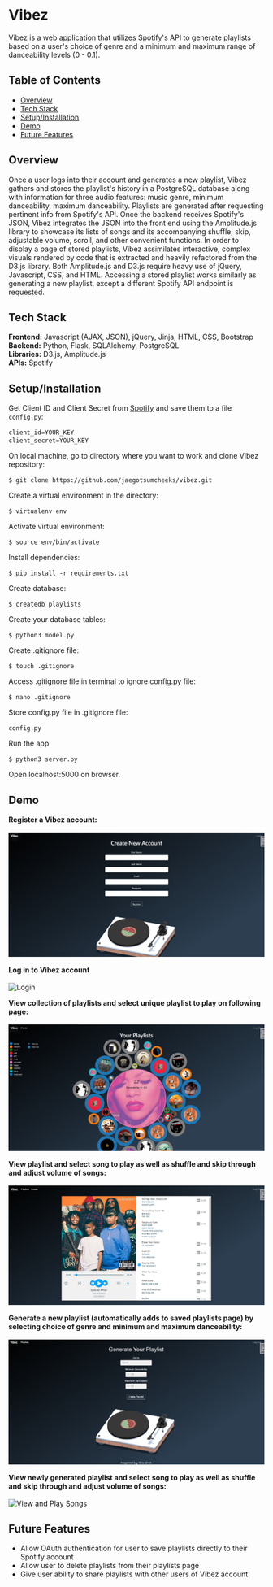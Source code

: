 # Vibez

Vibez is a web application that utilizes Spotify's API to generate playlists based on a user's choice of genre and a minimum and maximum range of danceability levels (0 - 0.1).

## Table of Contents
* [Overview](#overview)<br/>
* [Tech Stack](#techstack)<br/>
* [Setup/Installation](#installation)<br/>
* [Demo](#demo)<br/>
* [Future Features](#future)

<a name="overview"/></a>
## Overview
Once a user logs into their account and generates a new playlist, Vibez gathers and stores the playlist's history in a PostgreSQL database along with information for three audio features: music genre, minimum danceability, maximum danceability. Playlists are generated after requesting pertinent info from Spotify's API. Once the backend receives Spotify's JSON, Vibez integrates the JSON into the front end using the Amplitude.js library to showcase its lists of songs and its accompanying shuffle, skip, adjustable volume, scroll, and other convenient functions. In order to display a page of stored playlists, Vibez assimilates interactive, complex visuals rendered by code that is extracted and heavily refactored from the D3.js library. Both Amplitude.js and D3.js require heavy use of jQuery, Javascript, CSS, and HTML. Accessing a stored playlist works similarly as generating a new playlist, except a different Spotify API endpoint is requested.

<a name="techstack"/></a>
## Tech Stack
**Frontend:** Javascript (AJAX, JSON), jQuery, Jinja, HTML, CSS, Bootstrap</br>
**Backend:** Python, Flask, SQLAlchemy, PostgreSQL<br/>
**Libraries:** D3.js, Amplitude.js<br/>
**APIs:** Spotify<br/>

<a name="installation"/></a>
## Setup/Installation
Get Client ID and Client Secret from [Spotify](https://developer.spotify.com/) and save them to a file `config.py`:
```
client_id=YOUR_KEY
client_secret=YOUR_KEY
```
On local machine, go to directory where you want to work and clone Vibez repository:
```
$ git clone https://github.com/jaegotsumcheeks/vibez.git
```
Create a virtual environment in the directory:
```
$ virtualenv env
```
Activate virtual environment:
```
$ source env/bin/activate
```
Install dependencies:
```
$ pip install -r requirements.txt
```
Create database:
```
$ createdb playlists
```
Create your database tables:
```
$ python3 model.py
```
Create .gitignore file:
```
$ touch .gitignore
```
Access .gitignore file in terminal to ignore config.py file:
```
$ nano .gitignore
```
Store config.py file in .gitignore file:
```
config.py
```
Run the app:
```
$ python3 server.py
```
Open localhost:5000 on browser.

<a name="demo"/></a>
## Demo
**Register a Vibez account:**
<br/><br/>
![Registration](/static/img/README/register.png)
<br/>

**Log in to Vibez account**
<br/><br/>
![Login](/static/imag/README/login.png)
<br/>

**View collection of playlists and select unique playlist to play on following page:**
<br/><br/>
![View Playlists and Select](/static/img/README/select_playlists.png)
<br/>

**View playlist and select song to play as well as shuffle and skip through and adjust volume of songs:**
<br/><br/>
![View and Play Songs](/static/img/README/old_songs.png)
<br/>

**Generate a new playlist (automatically adds to saved playlists page) by selecting choice of genre and minimum and maximum danceability:**
<br/><br/>
![Generate New Playlist](/static/img/README/generate_playlist.png)
<br/>

**View newly generated playlist and select song to play as well as shuffle and skip through and adjust volume of songs:**
<br/><br/>
![View and Play Songs](/static/img/README/new_songs.gif)
<br/>

<a name="features"/></a>
## Future Features
* Allow OAuth authentication for user to save playlists directly to their Spotify account
* Allow user to delete playlists from their playlists page
* Give user ability to share playlists with other users of Vibez account 